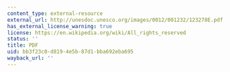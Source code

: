 ```yaml
---
content_type: external-resource
external_url: http://unesdoc.unesco.org/images/0012/001232/123278E.pdf
has_external_license_warning: true
license: https://en.wikipedia.org/wiki/All_rights_reserved
status: ''
title: PDF
uid: bb3f23c0-d819-4e5b-87d1-bba692eba695
wayback_url: ''
---
```

